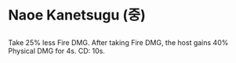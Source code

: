 # Naoe Kanetsugu (중)

##

Take 25% less Fire DMG. After taking Fire DMG, the host gains 40% Physical DMG for 4s. CD: 10s.
